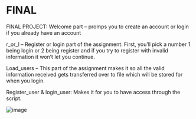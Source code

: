 # FINAL
FINAL PROJECT:
Welcome part –
promps you to create an account or login if you already have an account 

r_or_l – 
Register or login part of the assignment. 
First, you’ll pick a number 1 being login or  2 being register and if you try to register with invalid information it won’t let you continue. 

Load_users – 
This part of the assignment makes it so all the valid information received gets transferred over to file which will be stored for when you login.

Register_user & login_user:
Makes it for you to have access through the script.

![image](https://github.com/user-attachments/assets/7c1eaa58-d21b-4b6f-a2cd-a2a5426f46cf)


